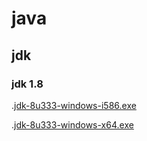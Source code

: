 #  java

## jdk

### jdk 1.8

.[jdk-8u333-windows-i586.exe](https://drive.google.com/file/d/1qfYfTi8zIXxvwMoxrRyqCgEuHtgW_KCA/view?usp=sharing)
 
.[jdk-8u333-windows-x64.exe](https://drive.google.com/file/d/1Rb5-2QlEYk_-nuepJM7G3Ea142Sri6SR/view?usp=sharing)

